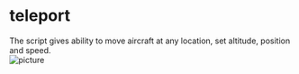 # teleport
The script gives ability to move aircraft at any location, set altitude, position and speed.  
![picture](images/screenshot_2020-03-02_16-58-32_v1-3-1.png)